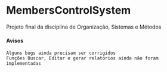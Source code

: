 # MembersControlSystem

Projeto final da disciplina de Organização, Sistemas e Métodos

#### Avisos
	Alguns bugs ainda precisam ser corrigidos
	Funções Buscar, Editar e gerar relatórios ainda não foram implementadas